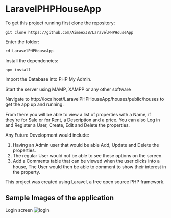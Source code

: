 # LaravelPHPHouseApp

To get this project running first clone the repository:
```
git clone https://github.com/AimeexJB/LaravelPHPHouseApp
```

Enter the folder:
```
cd LaravelPHPHouseApp
```

Install the dependencies:
```
npm install
```

Import the Database into PHP My Admin.

Start the server using MAMP, XAMPP or any other software

Navigate to http://localhost/LaravelPHPHouseApp/houses/public/houses to get the app up and running.

From there you will be able to view a list of properties with a Name, if they're for Sale or for Rent, a Description and a price. You can also Log in and Register a User, Create, Edit and Delete the properties.

Any Future Development would include:
1. Having an Admin user that would be able Add, Update and Delete the properties.
2. The regular User would not be able to see these options on the screen.
3. Add a Comments table that can be viewed when the user clicks into a house, The User would then be able to comment to show their interest in the property.

This project was created using Laravel, a free open source PHP framework.

## Sample Images of the application

Login screen
![login](/images/login.png)
